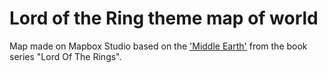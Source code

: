 # Lord of the Ring theme map of world

Map made on Mapbox Studio based on the ['Middle Earth'](http://www.donsmaps.com/middleearthmap.html) from the book series "Lord Of The Rings".
